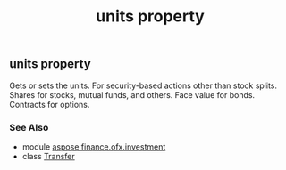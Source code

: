 ﻿---
title: units property
second_title: Aspose.Finance for Python via .NET API References
description: 
type: docs
weight: 130
url: /python-net/aspose.finance.ofx.investment/transfer/units/
is_root: false
---

## units property


Gets or sets the units. For security-based actions other than stock splits. Shares for stocks, mutual funds, and others. Face value for bonds. Contracts for options.

### See Also
* module [aspose.finance.ofx.investment](../../)
* class [Transfer](/finance/python-net/aspose.finance.ofx.investment/transfer)
